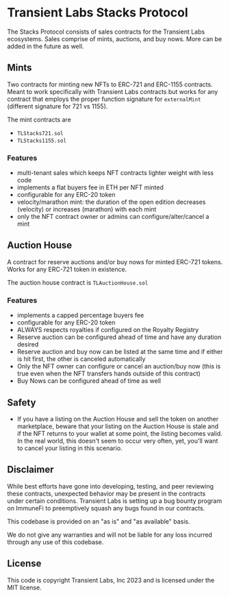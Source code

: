 # Transient Labs Stacks Protocol
The Stacks Protocol consists of sales contracts for the Transient Labs ecosystems. Sales comprise of mints, auctions, and buy nows. More can be added in the future as well.

## Mints
Two contracts for minting new NFTs to ERC-721 and ERC-1155 contracts. Meant to work specifically with Transient Labs contracts but works for any contract that employs the proper function signature for `externalMint` (different signature for 721 vs 1155).

The mint contracts are
- `TLStacks721.sol`
- `TLStacks1155.sol`

### Features
- multi-tenant sales which keeps NFT contracts lighter weight with less code
- implements a flat buyers fee in ETH per NFT minted
- configurable for any ERC-20 token
- velocity/marathon mint: the duration of the open edition decreases (velocity) or increases (marathon) with each mint
- only the NFT contract owner or admins can configure/alter/cancel a mint

## Auction House
A contract for reserve auctions and/or buy nows for minted ERC-721 tokens. Works for any ERC-721 token in existence.

The auction house contract is `TLAuctionHouse.sol`

### Features
- implements a capped percentage buyers fee
- configurable for any ERC-20 token
- ALWAYS respects royalties if configured on the Royalty Registry
- Reserve auction can be configured ahead of time and have any duration desired
- Reserve auction and buy now can be listed at the same time and if either is hit first, the other is canceled automatically
- Only the NFT owner can configure or cancel an auction/buy now (this is true even when the NFT transfers hands outside of this contract)
- Buy Nows can be configured ahead of time as well

## Safety
- If you have a listing on the Auction House and sell the token on another marketplace, beware that your listing on the Auction House is stale and if the NFT returns to your wallet at some point, the listing becomes valid. In the real world, this doesn't seem to occur very often, yet, you'll want to cancel your listing in this scenario.

## Disclaimer
While best efforts have gone into developing, testing, and peer reviewing these contracts, unexpected behavior may be present in the contracts under certain conditions. Transient Labs is setting up a bug bounty program on ImmuneFi to preemptively squash any bugs found in our contracts.

This codebase is provided on an "as is" and "as available" basis.

We do not give any warranties and will not be liable for any loss incurred through any use of this codebase.

## License
This code is copyright Transient Labs, Inc 2023 and is licensed under the MIT license.